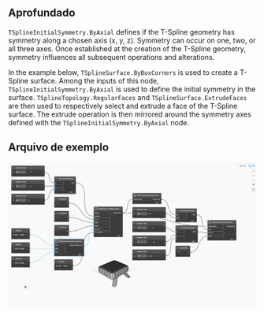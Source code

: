 ## Aprofundado
`TSplineInitialSymmetry.ByAxial` defines if the T-Spline geometry has symmetry along a chosen axis (x, y, z). Symmetry can occur on one, two, or all three axes. Once established at the creation of the T-Spline geometry, symmetry influences all subsequent operations and alterations.

In the example below, `TSplineSurface.ByBoxCorners` is used to create a T-Spline surface. Among the inputs of this node, `TSplineInitialSymmetry.ByAxial` is used to define the initial symmetry in the surface. `TSplineTopology.RegularFaces` and `TSplineSurface.ExtrudeFaces` are then used to respectively select and extrude a face of the T-Spline surface. The extrude operation is then mirrored around the symmetry axes defined with the `TSplineInitialSymmetry.ByAxial` node.

## Arquivo de exemplo

![Example](./Autodesk.DesignScript.Geometry.TSpline.TSplineInitialSymmetry.ByAxial_img.gif)
